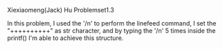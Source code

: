 Xiexiaomeng(Jack) Hu Problemset1.3

In this problem, I used the '/n' to perform the linefeed command, I set the "++++++++++" as str character, and by typing the '/n' 5 times inside the printf() I'm able to achieve this structure.


